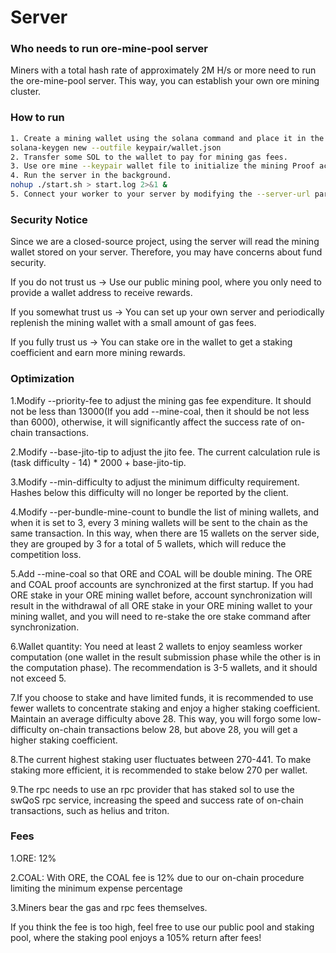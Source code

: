 # Server

### Who needs to run ore-mine-pool server
Miners with a total hash rate of approximately 2M H/s or more need to run the ore-mine-pool server. This way, you can establish your own ore mining cluster.

### How to run

```bash
1. Create a mining wallet using the solana command and place it in the keypair folder in the same directory as the mining program.
solana-keygen new --outfile keypair/wallet.json
2. Transfer some SOL to the wallet to pay for mining gas fees.
3. Use ore mine --keypair wallet file to initialize the mining Proof account (only once per wallet).
4. Run the server in the background.
nohup ./start.sh > start.log 2>&1 &
5. Connect your worker to your server by modifying the --server-url parameter in the worker startup parameters to your server address.
```


### Security Notice
Since we are a closed-source project, using the server will read the mining wallet stored on your server. Therefore, you may have concerns about fund security.  

If you do not trust us -> Use our public mining pool, where you only need to provide a wallet address to receive rewards. 

If you somewhat trust us -> You can set up your own server and periodically replenish the mining wallet with a small amount of gas fees.  

If you fully trust us -> You can stake ore in the wallet to get a staking coefficient and earn more mining rewards.

### Optimization

1.Modify --priority-fee to adjust the mining gas fee expenditure. It should not be less than 13000(If you add --mine-coal, then it should be not less than 6000), otherwise, it will significantly affect 
the success rate of on-chain transactions.

2.Modify --base-jito-tip to adjust the jito fee. The current calculation rule is (task difficulty - 14) * 2000 + base-jito-tip.  

3.Modify --min-difficulty to adjust the minimum difficulty requirement. Hashes below this difficulty will no longer be reported by the client.  

4.Modify --per-bundle-mine-count to bundle the list of mining wallets, and when it is set to 3, every 3 mining wallets will be sent to the chain as the same transaction. In this way, when there are 15 wallets on the server side, they are grouped by 3 for a total of 5 wallets, which will reduce the competition loss.

5.Add --mine-coal so that ORE and COAL will be double mining. The ORE and COAL proof accounts are synchronized at the first startup. If you had ORE stake in your ORE mining wallet before, account synchronization will result in the withdrawal of all ORE stake in your ORE mining wallet to your mining wallet, and you will need to re-stake the ore stake command after synchronization.

6.Wallet quantity: You need at least 2 wallets to enjoy seamless worker computation (one wallet in the result submission phase while the other is in the computation phase). The recommendation is 3-5 wallets, and it should not exceed 5.  

7.If you choose to stake and have limited funds, it is recommended to use fewer wallets to concentrate staking and enjoy a higher staking coefficient. Maintain an average difficulty above 28. This way, you will forgo some low-difficulty on-chain transactions below 28, but above 28, you will get a higher staking coefficient.

8.The current highest staking user fluctuates between 270-441. To make staking more efficient, it is recommended to stake below 270 per wallet.  

9.The rpc needs to use an rpc provider that has staked sol to use the swQoS rpc service, increasing the speed and success rate of on-chain transactions, such as helius and triton.  

### Fees

1.ORE: 12%

2.COAL: With ORE, the COAL fee is 12% due to our on-chain procedure limiting the minimum expense percentage

3.Miners bear the gas and rpc fees themselves.

If you think the fee is too high, feel free to use our public pool and staking pool, where the staking pool enjoys a 105% return after fees!
